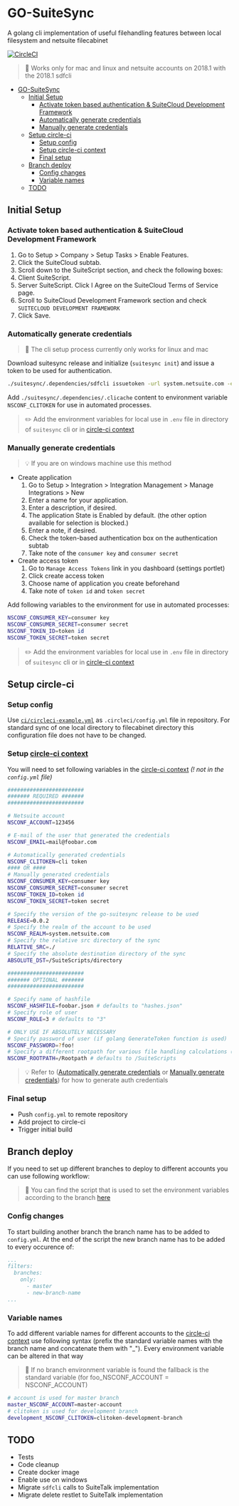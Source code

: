 # GO-SuiteSync

A golang cli implementation of useful filehandling features between local filesystem and netsuite filecabinet

[![CircleCI](https://circleci.com/gh/jroehl/go-suitesync/tree/master.svg?style=svg)](https://circleci.com/gh/jroehl/go-suitesync/tree/master)

> :pushpin: Works only for mac and linux and netsuite accounts on 2018.1 with the 2018.1 sdfcli

- [GO-SuiteSync](#go-suitesync)
  - [Initial Setup](#initial-setup)
    - [Activate token based authentication & SuiteCloud Development Framework](#activate-token-based-authentication--suitecloud-development-framework)
    - [Automatically generate credentials](#automatically-generate-credentials)
    - [Manually generate credentials](#manually-generate-credentials)
  - [Setup circle-ci](#setup-circle-ci)
    - [Setup config](#setup-config)
    - [Setup circle-ci context](#setup-circle-ci-context)
    - [Final setup](#final-setup)
  - [Branch deploy](#branch-deploy)
    - [Config changes](#config-changes)
    - [Variable names](#variable-names)
  - [TODO](#todo)

## Initial Setup

### Activate token based authentication & SuiteCloud Development Framework

1.  Go to Setup > Company > Setup Tasks > Enable Features.
2.  Click the SuiteCloud subtab.
3.  Scroll down to the SuiteScript section, and check the following boxes:
4.  Client SuiteScript.
5.  Server SuiteScript. Click I Agree on the SuiteCloud Terms of Service page.
6.  Scroll to SuiteCloud Development Framework section and check `SUITECLOUD DEVELOPMENT FRAMEWORK`
7.  Click Save.

### Automatically generate credentials

> :rotating_light: The cli setup process currently only works for linux and mac

Download suitesync release and initialize (`suitesync init`) and issue a token to be used for authentication.

```bash
./suitesync/.dependencies/sdfcli issuetoken -url system.netsuite.com -email foo@bar.com -account 123456 -role 3
```

Add `./suitesync/.dependencies/.clicache` content to environment variable `NSCONF_CLITOKEN` for use in automated processes.

> :pencil2: Add the environment variables for local use in `.env` file in directory of `suitesync` cli or in [circle-ci context](https://circleci.com/docs/2.0/contexts/)

### Manually generate credentials

> :bulb: If you are on windows machine use this method

- Create application
  1.  Go to Setup > Integration > Integration Management > Manage Integrations > New
  2.  Enter a name for your application.
  3.  Enter a description, if desired.
  4.  The application State is Enabled by default. (the other option available for selection is blocked.)
  5.  Enter a note, if desired.
  6.  Check the token-based authentication box on the authentication subtab
  7.  Take note of the `consumer key` and `consumer secret`
- Create access token
  1.  Go to `Manage Access Tokens` link in you dashboard (settings portlet)
  2.  Click create access token
  3.  Choose name of application you create beforehand
  4.  Take note of `token id` and `token secret`

Add following variables to the environment for use in automated processes:

```bash
NSCONF_CONSUMER_KEY=consumer key
NSCONF_CONSUMER_SECRET=consumer secret
NSCONF_TOKEN_ID=token id
NSCONF_TOKEN_SECRET=token secret
```

> :pencil2: Add the environment variables for local use in `.env` file in directory of `suitesync` cli or in [circle-ci context](https://circleci.com/docs/2.0/contexts/)

## Setup circle-ci

### Setup config

Use [`ci/circleci-example.yml`](ci/circleci-example.yml) as `.circleci/config.yml` file in repository. For standard sync of one local directory to filecabinet directory this configuration file does not have to be changed.

### Setup [circle-ci context](https://circleci.com/docs/2.0/contexts/)

You will need to set following variables in the [circle-ci context](https://circleci.com/docs/2.0/contexts/) _(! not in the `config.yml` file)_

```bash
########################
####### REQUIRED #######
########################

# Netsuite account
NSCONF_ACCOUNT=123456

# E-mail of the user that generated the credentials
NSCONF_EMAIL=mail@foobar.com

# Automatically generated credentials
NSCONF_CLITOKEN=cli token
#### OR ####
# Manually generated credentials
NSCONF_CONSUMER_KEY=consumer key
NSCONF_CONSUMER_SECRET=consumer secret
NSCONF_TOKEN_ID=token id
NSCONF_TOKEN_SECRET=token secret

# Specify the version of the go-suitesync release to be used
RELEASE=0.0.2
# Specify the realm of the account to be used
NSCONF_REALM=system.netsuite.com
# Specify the relative src directory of the sync
RELATIVE_SRC=./
# Specify the absolute destination directory of the sync
ABSOLUTE_DST=/SuiteScripts/directory

########################
####### OPTIONAL #######
########################

# Specify name of hashfile
NSCONF_HASHFILE=foobar.json # defaults to "hashes.json"
# Specify role of user
NSCONF_ROLE=3 # defaults to "3"

# ONLY USE IF ABSOLUTELY NECESSARY
# Specify password of user (if golang GenerateToken function is used)
NSCONF_PASSWORD=?foo!
# Specify a different rootpath for various file handling calculations (change only if you are sure what you're doing)
NSCONF_ROOTPATH=/Rootpath # defaults to /SuiteScripts
```

> :bulb: Refer to ([Automatically generate credentials](#automatically-generate-credentials) or [Manually generate credentials](#manually-generate-credentials)) for how to generate auth credentials

### Final setup

- Push `config.yml` to remote repository
- Add project to circle-ci
- Trigger initial build

## Branch deploy

If you need to set up different branches to deploy to different accounts you can use following workflow:

> :bookmark: You can find the script that is used to set the environment variables according to the branch [here](https://gist.github.com/jroehl/30d8c212babd5414ad921a298bebec87)

### Config changes

To start building another branch the branch name has to be added to `config.yml`. At the end of the script the new branch name has to be added to every occurence of:

```yaml
...
filters:
  branches:
    only:
      - master
      - new-branch-name
...
```

### Variable names

To add different variable names for different accounts to the [circle-ci context](https://circleci.com/docs/2.0/contexts/) use following syntax (prefix the standard variable names with the branch name and concatenate them with "\_"). Every environment variable can be altered in that way

> :rotating_light: If no branch environment variable is found the fallback is the standard variable (for foo_NSCONF_ACCOUNT = NSCONF_ACCOUNT)

```bash
# account is used for master branch
master_NSCONF_ACCOUNT=master-account
# clitoken is used for development branch
development_NSCONF_CLITOKEN=clitoken-development-branch
```

## TODO

- Tests
- Code cleanup
- Create docker image
- Enable use on windows
- Migrate `sdfcli` calls to SuiteTalk implementation
- Migrate delete restlet to SuiteTalk implementation